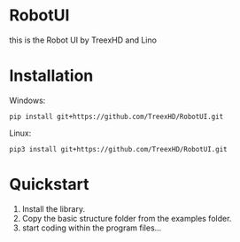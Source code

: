 # RobotUI
 this is the Robot UI by TreexHD and Lino

# Installation

Windows:
```
pip install git+https://github.com/TreexHD/RobotUI.git
```

Linux:
```
pip3 install git+https://github.com/TreexHD/RobotUI.git
```

# Quickstart

1. Install the library.
2. Copy the basic structure folder from the examples folder.
3. start coding within the program files...